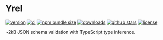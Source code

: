 # Yrel

[![version](https://img.shields.io/npm/v/yrel.svg)](https://npmjs.org/package/yrel)
[![ci](https://github.com/romelperez/yrel/workflows/ci/badge.svg)](https://github.com/romelperez/yrel/actions)
[![npm bundle size](https://img.shields.io/bundlephobia/minzip/yrel.svg)](https://bundlephobia.com/package/yrel)
[![downloads](https://img.shields.io/npm/dm/yrel.svg)](https://npmjs.org/package/yrel)
[![github stars](https://img.shields.io/github/stars/romelperez/yrel.svg?style=social&label=stars)](https://github.com/romelperez/yrel)
[![license](https://img.shields.io/github/license/romelperez/yrel.svg?maxAge=2592000)](https://github.com/romelperez/yrel/blob/main/LICENSE)

~2kB JSON schema validation with TypeScript type inference.
